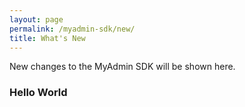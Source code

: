 ```yaml
---
layout: page
permalink: /myadmin-sdk/new/
title: What's New
---
```

New changes to the MyAdmin SDK will be shown here.

### Hello World